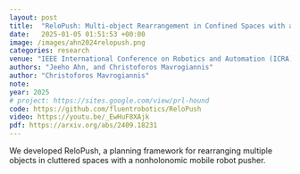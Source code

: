 ```yaml
---
layout: post
title:  "ReloPush: Multi-object Rearrangement in Confined Spaces with a Nonholonomic Mobile Robot Pusher"
date:   2025-01-05 01:51:53 +00:00
image: /images/ahn2024relopush.png
categories: research
venue: "IEEE International Conference on Robotics and Automation (ICRA)"
authors: "Jeeho Ahn, and Christoforos Mavrogiannis"
author: "Christoforos Mavrogiannis"
note:
year: 2025
# project: https://sites.google.com/view/prl-hound
code: https://github.com/fluentrobotics/ReloPush
video: https://youtu.be/_EwHuF8XAjk
pdf: https://arxiv.org/abs/2409.18231
---
```

We developed ReloPush, a planning framework for rearranging multiple objects in cluttered spaces with a nonholonomic mobile robot pusher. 